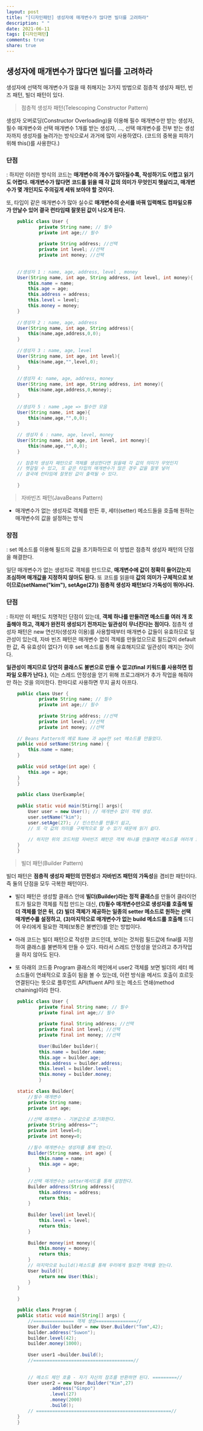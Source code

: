 ```yaml
---
layout: post
title: "[디자인패턴] 생성자에 매개변수가 많다면 빌더를 고려하라"
description: " "
date: 2021-06-11
tags: [디자인패턴]
comments: true
share: true
---
```


## 생성자에 매개변수가 많다면 빌더를 고려하라

생성자에 선택적 매개변수가 많을 때 취해지는 3가지 방법으로 점층적 생성자 패턴, 빈즈 패턴, 빌더 패턴이 있다.

> 점층적 생성자 패턴(Telescoping Constructor Pattern)

생성자 오버로딩(Constructor Overloading)을 이용해 필수 매개변수만 받는 생성자, 필수 매개변수와 선택 매개변수 1개를 받는 생성자, ..., 선택 매개변수를 전부 받는 생성자까지 생성자를 늘려가는 방식으로서 과거에 많이 사용하였다. (코드의 중복을 피하기 위해 this()를 사용한다.)

### 단점

: 하지만 이러한 방식의 코드는 **매개변수의 개수가 많아질수록, 작성하기도 어렵고 읽기도 어렵다. 매개변수가 많다면** **코드를 읽을 때 각 값의 의미가 무엇인지 헷살리고, 매개변수가 몇 개인지도 주의깊게 세워 보아야 할 것이다.** 

또, 타입이 같은 매개변수가 많아 실수로 **매개변수의 순서를 바꿔 입력해도 컴파일오류가 안날수 있어 결국 런타임때 잘못된 값이 나오게 된다.**

```java
    public class User {
    		private String name; // 필수
    		private int age;// 필수 
    
    		private String address; //선택
    		private int level; //선택
    		private int money; //선택
    
    
    //생성자 1 : name, age, address, level , money
    User(String name, int age, String address, int level, int money){
        this.name = name;
        this.age = age;
        this.address = address;
        this.level = level;
        this.money = money;
    }
    
    //생성자 2 : name, age, address
    User(String name, int age, String address){
        this(name,age,address,0,0);
    }
    
    //생성자 3 : name, age, level
    User(String name, int age, int level){
        this(name,age,"",level,0);
    } 
    
    //생성자 4: name, age, address, money
    User(String name, int age, String address, int money){
        this(name,age,address,0,money);
    }
    
    //생성자 5 : name ,age => 필수만 모음
    User(String name, int age){
        this(name,age,"",0,0);
    }
    
    // 생성자 6 : name, age, level, money
    User(String name, int age, int level, int money){
        this(name,age,"",0,0); 
    }
    
    // 점층적 생성자 패턴으로 객체를 생성한다면 읽을때 각 값의 의미가 무엇인지
    // 헷갈릴 수 있고, 또 같은 타입의 매개변수가 많은 경우 값을 잘못 넣어
    // 결국에 런타임에 잘못된 값이 출력될 수 있다. 
    
    }

```

> 자바빈즈 패턴(JavaBeans Pattern)

- 매개변수가 없는 생성자로 객체를 만든 후, 세터(setter) 메소드들을 호출해 원하는 매개변수의 값을 설정하는 방식

### 장점

: set 메소드를 이용해 필드의 값을 초기화하므로 이 방법은 점층적 생성자 패턴의 단점을 해결한다.         

일단 매개변수가 없는 생성자로 객체를 만드므로, **매개변수에 값이 정확히 들어갔는지 조심하며 매개값을 지정하지 않아도 된다.** 또 코드를 읽을때 **값의 의미가 구체적으로 보이므로(setName("kim"), setAge(27)) 점층적 생성자 패턴보다 가독성이 뛰어나다.**

### 단점

: 하지만 이 패턴도 치명적인 단점이 있는데, **객체 하나를 만들려면 메소드를 여러 개 호출해야 하고, 객체가 완전히 생성되기 전까지는 일관성이 무너진다는 점이다.** 점층적 생성자 패턴은 new 연산자(생성자 이용)를 사용할때부터 매개변수 값들이 유효하므로 일관성이 있는데, 자바 빈즈 패턴은 매개변수 없이 객체를 만들었으므로 필드값이 default한 값, 즉 유효성이 없다가 이후 set 메소드를 통해 유효해지므로 일관성이 깨지는 것이다. 

**일관성이 깨지므로 당연히 클래스도 불변으로 만들 수 없고(final 키워드를 사용하면 컴파일 오류가 난다.)**, 이는 스레드 안정성을 얻기 위해 프로그래머가 추가 작업을 해줘야만 하는 것을 의미한다.
한마디로 사용하면 무지 골치 아프다.


```java
    public class User {
    		private String name; // 필수
    		private int age;// 필수
    
    		private String address; //선택
    		private int level; //선택
    		private int money; //선택
    
    // Beans Pattern의 예로 Name 과 age만 set 메소드를 만들었다. 
    public void setName(String name) {
        this.name = name;
    }
    
    public void setAge(int age) {
        this.age = age;
    }
    }
    
    public class UserExample{
    
    public static void main(Stirng[] args){
        User user = new User(); // 매개변수 없이 객체 생성.
        user.setName("kim");
        user.setAge(27); // 인스턴스를 만들기 쉽고, 
        // 또 각 값의 의미를 구체적으로 알 수 있기 때문에 읽기 쉽다. 
    
        // 하지만 위의 코드처럼 자바빈즈 패턴은 객체 하나를 만들려면 메소드를 여러개 호출해야 하고, 객체가 완전히 생성되기 전까지 일관성(Consistency)가 무너지게된다. 또 불변 객체를 생성할 수도 없다. 
    }
    }
```


> 빌더 패턴(Builder Pattern)

빌더 패턴은 **점층적 생성자 패턴의 안전성**과 **자바빈즈 패턴의 가독성**을 겸비한 패턴이다. 즉 둘의 단점을 모두 극복한 패턴이다.

- 빌더 패턴은 생성할 클래스 안에 **빌더(Builder)라는 정적 클래스**를 만들어 클라이언트가 필요한 객체를 직접 만드는 대신, **(1)필수 매개변수만으로 생성자를 호출해 빌더 객체를 얻은 뒤**, **(2) 빌더 객체가 제공하는 일종의 setter 메소드로 원하는 선택 매개변수를 설정하고**, **(3)마지막으로 매개변수가 없는 build 메소드를 호출해** 드디어 우리에게 필요한 객체(보통은 불변인)를 얻는 방법이다.

- 아래 코드는 빌더 패턴으로 작성한 코드인데, 보이는 것처럼 필드값에 final를 지정하여 클래스를 불변하게 만들 수 있다. 따라서 스레드 안정성을 얻으려고 추가작업을 하지 않아도 된다.

- 또 아래의 코드중 Program 클래스의 메인에서 user2 객체를 보면 빌더의 세터 메소드들이 연쇄적으로 호출이 됨을 볼 수 있는데, 이런 방식을 메서드 호출이 흐르듯 연결된다는 뜻으로 플루언트 API(fluent API) 또는 메소드 연쇄(method chaining)이라 한다.


```java
    public class User {
    		private final String name; // 필수
    		private final int age;// 필수
    
    		private final String address; //선택
    		private final int level; //선택
    		private final int money; //선택
    
    		User(Builder builder){
    	    this.name = builder.name;
    	    this.age = builder.age;
    	    this.address = builder.address;
    	    this.level = builder.level;
    	    this.money = builder.money;
    		}
    
    static class Builder{
        //필수 매개변수
        private String name;
        private int age;
    
        //선택 매개변수 - 기본값으로 초기화한다.
        private String address="";
        private int level=0;
        private int money=0; 
        
        //필수 매개변수는 생성자를 통해 얻는다.
        Builder(String name, int age) {
            this.name = name;
            this.age = age;
        }
    
        //선택 매개변수는 setter메서드를 통해 설정한다.
        Builder address(String address){
            this.address = address;
            return this;
        }
    
        Builder level(int level){
            this.level = level;
            return this;
        }
    
        Builder money(int money){
            this.money = money;
            return this;
        }
        // 마지막으로 build()메소드를 통해 우리에게 필요한 객체를 얻는다. 
        User build(){
            return new User(this);
        }
    }
    
    }

    public class Program {
    public static void main(String[] args) {
        //=============== 객체 생성===============//
        User.Builder builder = new User.Builder("Tom",42);
        builder.address("Suwon");
        builder.level(42);
        builder.money(1000);
    
        User user1 =builder.build();
        //=====================================//
    
    
        // 메소드 체인 호출 - 자기 자신의 참조를 반환하면 된다. =========//
        User user2 = new User.Builder("Kim",27)
                .address("Gimpo")
                .level(27)
                .money(2000)
                .build();
        // ==================================================//
    }
    }

```

